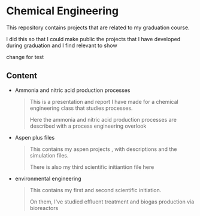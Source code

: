 # Chemical Engineering

This repository contains projects that are related to my graduation course. 

I did this so that I could make public the projects that I have developed during graduation and I find relevant to show 

change for test

## Content

- Ammonia and nitric acid production processes 

  > This is a presentation and report I have made for a chemical engineering class that studies processes. 
  >
  > Here the ammonia and nitric acid production processes are described with a process engineering overlook

- Aspen plus files

  > This contains my aspen projects , with descriptions and the simulation files. 
  >
  > There is also my third scientific initiantion file here

- environmental engineering

  > This contains my first and second scientific initiation. 
  >
  > On them, I've studied effluent treatment and biogas production via bioreactors

  
